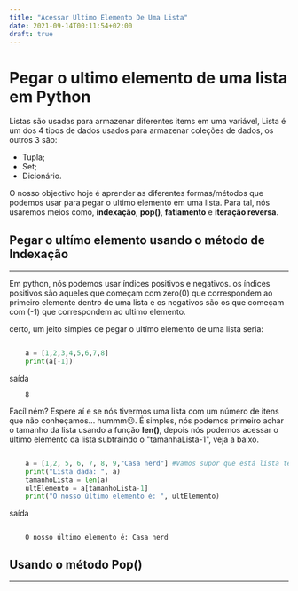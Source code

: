 ```yaml
---
title: "Acessar Ultimo Elemento De Uma Lista"
date: 2021-09-14T00:11:54+02:00
draft: true
---
```


# Pegar o ultimo elemento de uma lista em Python

Listas são usadas para armazenar diferentes  items em uma variável, Lista é um dos 4 tipos de dados usados
para armazenar coleções de dados, os outros 3 são: 

- Tupla;
- Set;
- Dicionário.

O nosso objectivo hoje é aprender as diferentes formas/métodos que podemos usar para pegar o ultimo elemento em uma lista.
Para tal, nós usaremos meios como, **indexação**, **pop()**, **fatiamento** e **iteração reversa**.

## Pegar o ultímo elemento usando o método de Indexação
---
Em python, nós podemos usar índices positivos e negativos. os índices positivos são aqueles que começam com zero(0) que correspondem ao primeiro elemente dentro de uma lista e os negativos são os que começam com (-1) que correspondem ao ultimo elemento.

certo, um jeito simples de pegar o ultímo elemento de uma lista seria:

````python

    a = [1,2,3,4,5,6,7,8]
    print(a[-1])
````

saída

``` {r, results='hide'}
    8
```

Facíl ném? Espere aí e se nós tivermos uma lista com um número de itens que não conheçamos... hummm😕.
É simples, nós podemos primeiro achar o tamanho da lista usando a função **len()**, depois nós podemos acessar o último
elemento da lista subtraindo o "tamanhaLista-1", veja a baixo.

````python

    a = [1,2, 5, 6, 7, 8, 9,"Casa nerd"] #Vamos supor que está lista têm um número de itens que não conheçamos.
    print("Lista dada: ", a)
    tamanhoLista = len(a)
    ultElemento = a[tamanhoLista-1]
    print("O nosso último elemento é: ", ultElemento)

````

saída

``` {r, results='hide'}
    
    O nosso último elemento é: Casa nerd
```
 
## Usando o método Pop()
---